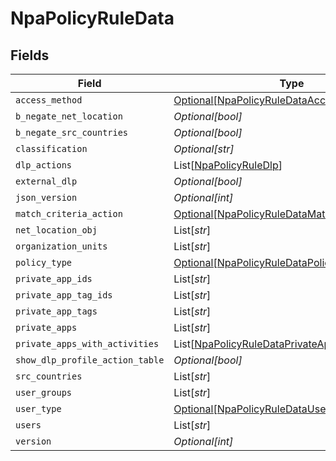 # NpaPolicyRuleData


## Fields

| Field                                                                                                                 | Type                                                                                                                  | Required                                                                                                              | Description                                                                                                           | Example                                                                                                               |
| --------------------------------------------------------------------------------------------------------------------- | --------------------------------------------------------------------------------------------------------------------- | --------------------------------------------------------------------------------------------------------------------- | --------------------------------------------------------------------------------------------------------------------- | --------------------------------------------------------------------------------------------------------------------- |
| `access_method`                                                                                                       | [Optional[NpaPolicyRuleDataAccessMethod]](../../models/shared/npapolicyruledataaccessmethod.md)                       | :heavy_minus_sign:                                                                                                    | N/A                                                                                                                   |                                                                                                                       |
| `b_negate_net_location`                                                                                               | *Optional[bool]*                                                                                                      | :heavy_minus_sign:                                                                                                    | N/A                                                                                                                   |                                                                                                                       |
| `b_negate_src_countries`                                                                                              | *Optional[bool]*                                                                                                      | :heavy_minus_sign:                                                                                                    | N/A                                                                                                                   |                                                                                                                       |
| `classification`                                                                                                      | *Optional[str]*                                                                                                       | :heavy_minus_sign:                                                                                                    | N/A                                                                                                                   |                                                                                                                       |
| `dlp_actions`                                                                                                         | List[[NpaPolicyRuleDlp](../../models/shared/npapolicyruledlp.md)]                                                     | :heavy_minus_sign:                                                                                                    | N/A                                                                                                                   |                                                                                                                       |
| `external_dlp`                                                                                                        | *Optional[bool]*                                                                                                      | :heavy_minus_sign:                                                                                                    | N/A                                                                                                                   |                                                                                                                       |
| `json_version`                                                                                                        | *Optional[int]*                                                                                                       | :heavy_minus_sign:                                                                                                    | N/A                                                                                                                   | 3                                                                                                                     |
| `match_criteria_action`                                                                                               | [Optional[NpaPolicyRuleDataMatchCriteriaAction]](../../models/shared/npapolicyruledatamatchcriteriaaction.md)         | :heavy_minus_sign:                                                                                                    | N/A                                                                                                                   |                                                                                                                       |
| `net_location_obj`                                                                                                    | List[*str*]                                                                                                           | :heavy_minus_sign:                                                                                                    | N/A                                                                                                                   | 190.123.150.10,190.218.0.0/16                                                                                         |
| `organization_units`                                                                                                  | List[*str*]                                                                                                           | :heavy_minus_sign:                                                                                                    | N/A                                                                                                                   | engineering/qa                                                                                                        |
| `policy_type`                                                                                                         | [Optional[NpaPolicyRuleDataPolicyType]](../../models/shared/npapolicyruledatapolicytype.md)                           | :heavy_minus_sign:                                                                                                    | N/A                                                                                                                   |                                                                                                                       |
| `private_app_ids`                                                                                                     | List[*str*]                                                                                                           | :heavy_minus_sign:                                                                                                    | N/A                                                                                                                   | 100,201                                                                                                               |
| `private_app_tag_ids`                                                                                                 | List[*str*]                                                                                                           | :heavy_minus_sign:                                                                                                    | N/A                                                                                                                   | 1,2                                                                                                                   |
| `private_app_tags`                                                                                                    | List[*str*]                                                                                                           | :heavy_minus_sign:                                                                                                    | N/A                                                                                                                   | tag1,tag2                                                                                                             |
| `private_apps`                                                                                                        | List[*str*]                                                                                                           | :heavy_minus_sign:                                                                                                    | N/A                                                                                                                   | app1,app2                                                                                                             |
| `private_apps_with_activities`                                                                                        | List[[NpaPolicyRuleDataPrivateAppsWithActivities](../../models/shared/npapolicyruledataprivateappswithactivities.md)] | :heavy_minus_sign:                                                                                                    | N/A                                                                                                                   |                                                                                                                       |
| `show_dlp_profile_action_table`                                                                                       | *Optional[bool]*                                                                                                      | :heavy_minus_sign:                                                                                                    | N/A                                                                                                                   |                                                                                                                       |
| `src_countries`                                                                                                       | List[*str*]                                                                                                           | :heavy_minus_sign:                                                                                                    | N/A                                                                                                                   | US,AF,CN                                                                                                              |
| `user_groups`                                                                                                         | List[*str*]                                                                                                           | :heavy_minus_sign:                                                                                                    | N/A                                                                                                                   | usergroup/group1                                                                                                      |
| `user_type`                                                                                                           | [Optional[NpaPolicyRuleDataUserType]](../../models/shared/npapolicyruledatausertype.md)                               | :heavy_minus_sign:                                                                                                    | N/A                                                                                                                   |                                                                                                                       |
| `users`                                                                                                               | List[*str*]                                                                                                           | :heavy_minus_sign:                                                                                                    | N/A                                                                                                                   | vphan@netskope.com                                                                                                    |
| `version`                                                                                                             | *Optional[int]*                                                                                                       | :heavy_minus_sign:                                                                                                    | N/A                                                                                                                   | 1                                                                                                                     |